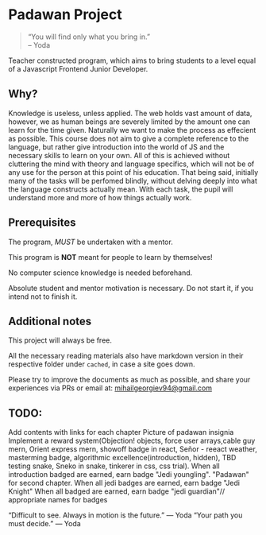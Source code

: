 # Padawan Project
> “You will find only what you bring in.” <br/>
> – Yoda

Teacher constructed program, which aims to bring students to a level equal of a Javascript Frontend Junior Developer.

## Why?
Knowledge is useless, unless applied. The web holds vast amount of data,
however, we as human beings are severely limited by the amount one can learn for
the time given. Naturally we want to make the process as effecient as
possible. This course does not aim to give a complete reference to the language,
but rather give introduction into the world of JS and the necessary skills to
learn on your own. All of this is achieved without cluttering the mind with theory and language specifics, which will not be of any use for the person at this point of his education. That being said, initially many of the tasks will be perfomed blindly, without delving deeply into what the language constructs actually mean. With each task, the pupil will understand more and more of how things actually work.

## Prerequisites
The program, _MUST_ be undertaken with a mentor.

This program is **NOT** meant for people to learn by themselves!

No computer science knowledge is needed beforehand.

Absolute student and mentor motivation is necessary. Do not start it, if you intend not to finish it.

## Additional notes
This project will always be free.

All the necessary reading materials also have markdown version in their
respective folder under `cached`, in case a site goes down.

Please try to improve the documents as much as possible, and share your experiences via PRs or email at: mihailgeorgiev94@gmail.com

## TODO:
Add contents with links for each chapter
Picture of padawan insignia
Implement a reward system(Objection! objects, force user arrays,cable guy mern, Orient express mern, showoff badge in react, Señor - reeact weather, masterming badge, algorithmic excellence(introduction,
hidden), TBD testing snake, Sneko in snake, tinkerer in css, css trial). When all introduction badged are
earned, earn badge "Jedi youngling". "Padawan" for second chapter. When all jedi
badges are earned, earn badge "Jedi Knight" When all badged are earned, earn badge
"jedi guardian"//
appropriate names for badges


 “Difficult to see. Always in motion is the future.” — Yoda
 “Your path you must decide.” — Yoda
